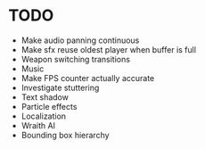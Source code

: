 # TODO
- Make audio panning continuous
- Make sfx reuse oldest player when buffer is full
- Weapon switching transitions
- Music
- Make FPS counter actually accurate
- Investigate stuttering
- Text shadow
- Particle effects
- Localization
- Wraith AI
- Bounding box hierarchy